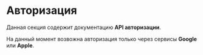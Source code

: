 # Авторизация
Данная секция содержит документацию **API авторизации**.

На данный момент возвожна авторизация только через сервисы **Google** или **Apple**.